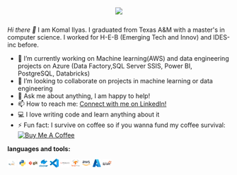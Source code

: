 <h1 align="center">
  <a href="https://git.io/typing-svg">
    <img src="https://readme-typing-svg.herokuapp.com/?lines=Hello,+There!+👋;This+is+Komal+Ilyas....;Nice+to+meet+you!&center=true&size=30">
  </a>
</h1>

*Hi there 👋* I am Komal Ilyas. I graduated from Texas A&M with a master's in computer science. I worked for H-E-B (Emerging Tech and Innov) and IDES-inc before. 

- 🔭 I’m currently working on Machine learning(AWS) and data engineering projects on Azure (Data Factory,SQL Server SSIS, Power BI, PostgreSQL, Databricks)
- 👯 I’m looking to collaborate on projects in machine learning or data engineering
- 💬 Ask me about anything, I am happy to help!
- 📫 How to reach me: [Connect with me on LinkedIn!](https://www.linkedin.com/in/komalilyas/)
- 💻 I love writing code and learn anything about it
- ⚡ Fun fact: I survive on coffee so if you wanna fund my coffee survival:<br>
  <a href="https://www.buymeacoffee.com/ktamu" target="_blank"><img src="https://cdn.buymeacoffee.com/buttons/v2/default-red.png" alt="Buy Me A Coffee" width="150" ></a><br>

**languages and tools:**  


<p>
  <img height="20" src="https://raw.githubusercontent.com/github/explore/80688e429a7d4ef2fca1e82350fe8e3517d3494d/topics/mysql/mysql.png">
  <img height="20" src="https://raw.githubusercontent.com/github/explore/main/topics/python/python.png" alt="Python">
  <img height="20" src="https://raw.githubusercontent.com/github/explore/main/topics/git/git.png" alt="GIT">
  <img height="20" src="https://raw.githubusercontent.com/github/explore/main/topics/docker/docker.png" alt="Docker">
  <img height="20" src="https://raw.githubusercontent.com/github/explore/main/topics/visual-studio-code/visual-studio-code.png" alt="VS Code">
  <img height="20" src="https://raw.githubusercontent.com/github/explore/main/topics/pytorch/pytorch.png" alt="PyTorch">
  <img height="20" src="https://raw.githubusercontent.com/github/explore/main/topics/tensorflow/tensorflow.png" alt="TensorFlow">
  <img height="20" src="https://raw.githubusercontent.com/github/explore/main/topics/aws/aws.png" alt="AWS">
  <img height="20" src="https://raw.githubusercontent.com/github/explore/main/topics/azure/azure.png" alt="Azure">
  <img height="20" src="https://raw.githubusercontent.com/github/explore/main/topics/spark/spark.png" alt="Apache Spark">
</p>





<!--
**komaltamu/komaltamu** is a ✨ _special_ ✨ repository because its `README.md` (this file) appears on your GitHub profile.

Here are some ideas to get you started:

- 🔭 I’m currently working on ...
- 🌱 I’m currently learning ...
- 👯 I’m looking to collaborate on ...
- 🤔 I’m looking for help with ...
- 💬 Ask me about 
- 📫 How to reach me: ...
- 😄 Pronouns: ...
- ⚡ Fun fact: ...
-->
